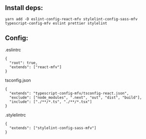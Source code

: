 ## Install deps: 
```
yarn add -D eslint-config-react-mfv stylelint-config-sass-mfv typescript-config-mfv eslint prettier stylelint
```

## Config: 

.eslintrc
```
{
  "root": true,
  "extends": ["react-mfv"]
}
```

tsconfig.json
```
{
  "extends": "typescript-config-mfv/tsconfig-react.json",
  "exclude": ["node_modules", ".next", "out", "dist", "build"],
  "include": ["./**/*.ts", "./**/*.tsx"]
}
```

.stylelintrc
```
{
  "extends": ["stylelint-config-sass-mfv"]
}
```
